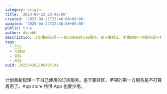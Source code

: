 ```yaml
---
category: origin
title: '2023-09-22 23:46:00'
created: '2023-09-22T23:46:00+08:00'
updated: '2025-04-24T22:38:58+08:00'
public: true
author: dkphhh
description: 计划重新梳理一下自己使用的订阅服务。鉴于要转区，苹果的第一方服务是不打算再用了……
tags:
  - 生活
  - 互联网
  - 软件
  - 自我
uuid: 20250420210642tlm1
---
```


计划重新梳理一下自己使用的订阅服务。鉴于要转区，苹果的第一方服务是不打算再用了。App store 特供 App 也要少用。
